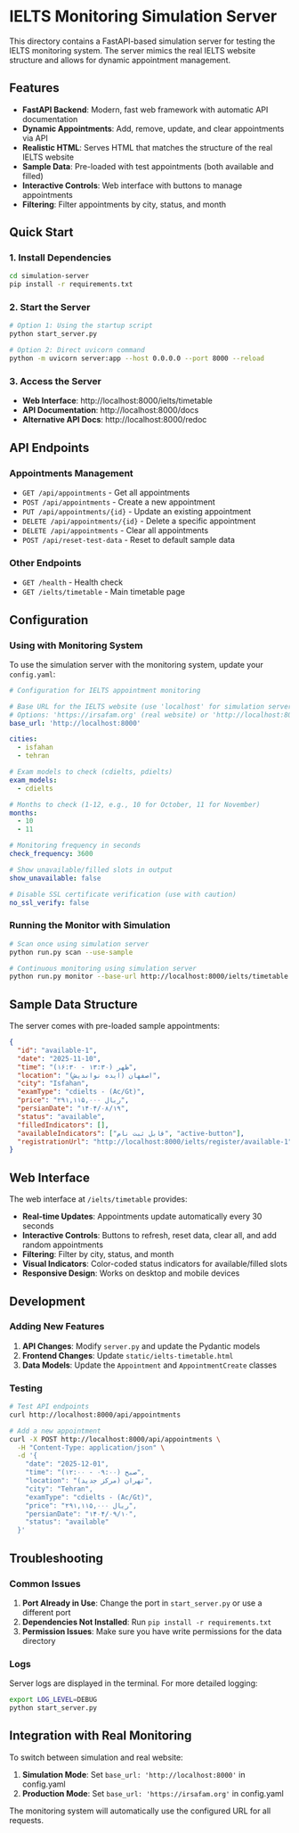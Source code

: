 # IELTS Monitoring Simulation Server

This directory contains a FastAPI-based simulation server for testing the IELTS monitoring system. The server mimics the real IELTS website structure and allows for dynamic appointment management.

## Features

- **FastAPI Backend**: Modern, fast web framework with automatic API documentation
- **Dynamic Appointments**: Add, remove, update, and clear appointments via API
- **Realistic HTML**: Serves HTML that matches the structure of the real IELTS website
- **Sample Data**: Pre-loaded with test appointments (both available and filled)
- **Interactive Controls**: Web interface with buttons to manage appointments
- **Filtering**: Filter appointments by city, status, and month

## Quick Start

### 1. Install Dependencies

```bash
cd simulation-server
pip install -r requirements.txt
```

### 2. Start the Server

```bash
# Option 1: Using the startup script
python start_server.py

# Option 2: Direct uvicorn command
python -m uvicorn server:app --host 0.0.0.0 --port 8000 --reload
```

### 3. Access the Server

- **Web Interface**: http://localhost:8000/ielts/timetable
- **API Documentation**: http://localhost:8000/docs
- **Alternative API Docs**: http://localhost:8000/redoc

## API Endpoints

### Appointments Management

- `GET /api/appointments` - Get all appointments
- `POST /api/appointments` - Create a new appointment
- `PUT /api/appointments/{id}` - Update an existing appointment
- `DELETE /api/appointments/{id}` - Delete a specific appointment
- `DELETE /api/appointments` - Clear all appointments
- `POST /api/reset-test-data` - Reset to default sample data

### Other Endpoints

- `GET /health` - Health check
- `GET /ielts/timetable` - Main timetable page

## Configuration

### Using with Monitoring System

To use the simulation server with the monitoring system, update your `config.yaml`:

```yaml
# Configuration for IELTS appointment monitoring

# Base URL for the IELTS website (use 'localhost' for simulation server)
# Options: 'https://irsafam.org' (real website) or 'http://localhost:8000' (simulation server)
base_url: 'http://localhost:8000'

cities:
  - isfahan
  - tehran

# Exam models to check (cdielts, pdielts)
exam_models:
  - cdielts

# Months to check (1-12, e.g., 10 for October, 11 for November)
months:
  - 10
  - 11

# Monitoring frequency in seconds
check_frequency: 3600

# Show unavailable/filled slots in output
show_unavailable: false

# Disable SSL certificate verification (use with caution)
no_ssl_verify: false
```

### Running the Monitor with Simulation

```bash
# Scan once using simulation server
python run.py scan --use-sample

# Continuous monitoring using simulation server
python run.py monitor --base-url http://localhost:8000/ielts/timetable
```

## Sample Data Structure

The server comes with pre-loaded sample appointments:

```json
{
  "id": "available-1",
  "date": "2025-11-10",
  "time": "ظهر (۱۳:۳۰ - ۱۶:۳۰)",
  "location": "اصفهان (ایده نواندیش)",
  "city": "Isfahan",
  "examType": "cdielts - (Ac/Gt)",
  "price": "۲۹۱,۱۱۵,۰۰۰ ریال",
  "persianDate": "۱۴۰۴/۰۸/۱۹",
  "status": "available",
  "filledIndicators": [],
  "availableIndicators": ["قابل ثبت نام", "active-button"],
  "registrationUrl": "http://localhost:8000/ielts/register/available-1"
}
```

## Web Interface

The web interface at `/ielts/timetable` provides:

- **Real-time Updates**: Appointments update automatically every 30 seconds
- **Interactive Controls**: Buttons to refresh, reset data, clear all, and add random appointments
- **Filtering**: Filter by city, status, and month
- **Visual Indicators**: Color-coded status indicators for available/filled slots
- **Responsive Design**: Works on desktop and mobile devices

## Development

### Adding New Features

1. **API Changes**: Modify `server.py` and update the Pydantic models
2. **Frontend Changes**: Update `static/ielts-timetable.html`
3. **Data Models**: Update the `Appointment` and `AppointmentCreate` classes

### Testing

```bash
# Test API endpoints
curl http://localhost:8000/api/appointments

# Add a new appointment
curl -X POST http://localhost:8000/api/appointments \
  -H "Content-Type: application/json" \
  -d '{
    "date": "2025-12-01",
    "time": "صبح (۰۹:۰۰ - ۱۲:۰۰)",
    "location": "تهران (مرکز جدید)",
    "city": "Tehran",
    "examType": "cdielts - (Ac/Gt)",
    "price": "۲۹۱,۱۱۵,۰۰۰ ریال",
    "persianDate": "۱۴۰۴/۰۹/۱۰",
    "status": "available"
  }'
```

## Troubleshooting

### Common Issues

1. **Port Already in Use**: Change the port in `start_server.py` or use a different port
2. **Dependencies Not Installed**: Run `pip install -r requirements.txt`
3. **Permission Issues**: Make sure you have write permissions for the data directory

### Logs

Server logs are displayed in the terminal. For more detailed logging:

```bash
export LOG_LEVEL=DEBUG
python start_server.py
```

## Integration with Real Monitoring

To switch between simulation and real website:

1. **Simulation Mode**: Set `base_url: 'http://localhost:8000'` in config.yaml
2. **Production Mode**: Set `base_url: 'https://irsafam.org'` in config.yaml

The monitoring system will automatically use the configured URL for all requests.
